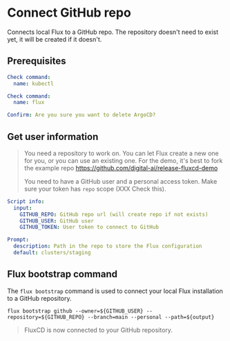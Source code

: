 # Connect GitHub repo

Connects local Flux to a GitHub repo.
The repository doesn't need to exist yet, it will be created if it doesn't.

## Prerequisites

```yaml instacli
Check command:
  name: kubectl
```

```yaml instacli
Check command:
  name: flux
```

```yaml instacli
Confirm: Are you sure you want to delete ArgoCD?
```

## Get user information

> You need a repository to work on. You can let Flux create a new one for you, or you can use an existing one.
> For the demo, it's best to fork the example repo https://github.com/digital-ai/release-fluxcd-demo
> 
> You need to have a GitHub user and a personal access token. Make sure your token has `repo` scope (XXX Check this).

```yaml instacli
Script info:
  input:
    GITHUB_REPO: GitHub repo url (will create repo if not exists)
    GITHUB_USER: GitHub user
    GITHUB_TOKEN: User token to connect to GitHub
```

```yaml instacli
Prompt:
  description: Path in the repo to store the Flux configuration
  default: clusters/staging
```

## Flux bootstrap command

The `flux bootstrap` command is used to connect your local Flux installation to a GitHub repository.

```shell show_command=true
flux bootstrap github --owner=${GITHUB_USER} --repository=${GITHUB_REPO} --branch=main --personal --path=${output}
```

> FluxCD is now connected to your GitHub repository.